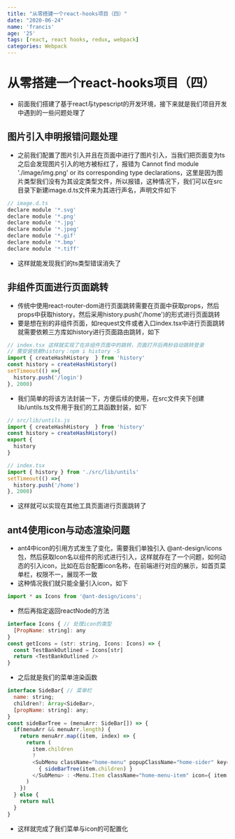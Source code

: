 ```yaml
---
title: "从零搭建一个react-hooks项目（四）"
date: "2020-06-24"
name: 'francis'
age: '25'
tags: [react, react hooks, redux, webpack]
categories: Webpack
---
```


# 从零搭建一个react-hooks项目（四）

- 前面我们搭建了基于react与typescript的开发环境，接下来就是我们项目开发中遇到的一些问题处理了

## 图片引入申明报错问题处理

- 之前我们配置了图片引入并且在页面中进行了图片引入，当我们把页面变为ts之后会发现图片引入的地方被标红了，报错为 Cannot find module './image/img.png' or its corresponding type declarations，这里是因为图片类型我们没有为其设定类型文件，所以报错，这种情况下，我们可以在src目录下新建image.d.ts文件来为其进行声名，声明文件如下

```js
// image.d.ts
declare module '*.svg'
declare module '*.png'
declare module '*.jpg'
declare module '*.jpeg'
declare module '*.gif'
declare module '*.bmp'
declare module '*.tiff'
```

<!--more-->

- 这样就能发现我们的ts类型错误消失了

## 非组件页面进行页面跳转

- 传统中使用react-router-dom进行页面跳转需要在页面中获取props，然后props中获取history，然后采用history.push('/home')的形式进行页面跳转
- 要是想在别的非组件页面，如request文件或者入口index.tsx中进行页面跳转就需要依赖三方库如history进行页面路由跳转，如下

```js
// index.tsx 这样就实现了在非组件页面中的跳转，页面打开后两秒自动跳转登录
// 需安装依赖history：npm i history -S
import { createHashHistory  } from 'history'
const history = createHashHistory() 
setTimeout(() =>{
  history.push('/login')
}, 2000)

``` 

- 我们简单的将该方法封装一下，方便后续的使用，在src文件夹下创建lib/untils.ts文件用于我们的工具函数封装，如下
  
```js
// src/lib/untils.js
import { createHashHistory  } from 'history'
const history = createHashHistory() 
export {
  history
}

// index.tsx
import { history } from './src/lib/untils'
setTimeout(() =>{
  history.push('/home')
}, 2000)

```

- 这样就可以实现在其他工具页面进行页面跳转了

## ant4使用icon与动态渲染问题

- ant4中icon的引用方式发生了变化，需要我们单独引入 @ant-design/icons 包，然后获取Icon名以组件的形式进行引入，这样就存在了一个问题，如何动态的引入icon，比如在后台配置icon名称，在前端进行对应的展示，如首页菜单栏，权限不一，展现不一致
- 这种情况我们就只能全量引入icon，如下
  
```js
import * as Icons from '@ant-design/icons';
```

- 然后再指定返回reactNode的方法

```js
interface Icons { // 处理icon的类型
  [PropName: string]: any
}
const getIcons = (str: string, Icons: Icons) => {
  const TestBankOutlined = Icons[str]
  return <TestBankOutlined />
}
```

- 之后就是我们的菜单渲染函数

```js
interface SideBar{ // 菜单栏
  name: string;
  children?: Array<SideBar>,
  [propName: string]: any;
}
const sideBarTree = (menuArr: SideBar[]) => {
  if(menuArr && menuArr.length) {
    return menuArr.map((item, index) => {
      return (
        item.children 
        ? 
        <SubMenu className="home-menu" popupClassName="home-sider" key={ item.path } icon={ item.icon ? getIcons(item.icon, Icons) : '' } title={ item.name }>
          { sideBarTree(item.children) }
        </SubMenu> : <Menu.Item className="home-menu-item" icon={ item.icon ? getIcons(item.icon, Icons) : '' } key={ item.path }>{ item.name }</Menu.Item>
      )
    })
  } else {
    return null
  }
}
```

- 这样就完成了我们菜单与icon的可配置化